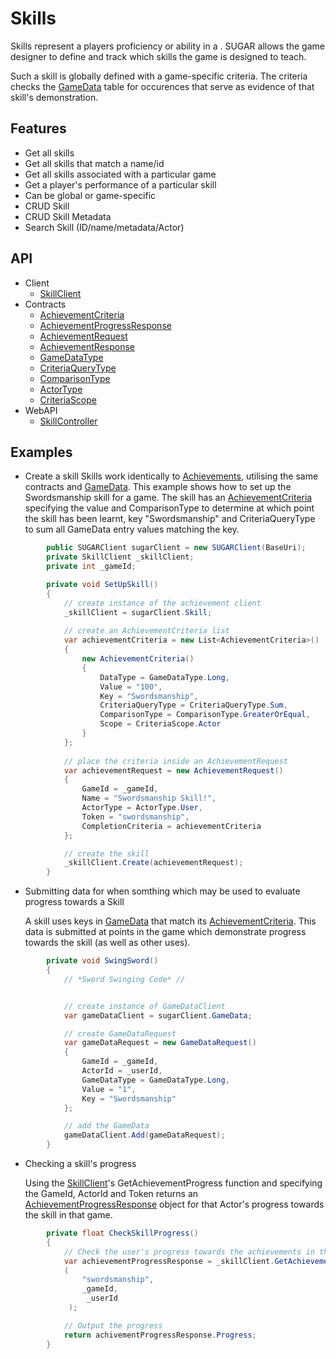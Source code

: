 # Skills
Skills represent a players proficiency or ability in a . SUGAR allows the game designer to define and track which skills the game is designed to teach.

Such a skill is globally defined with a game-specific criteria. The criteria checks the [GameData](/articles/GameData) table for occurences that serve as evidence of that skill's demonstration.

## Features
* Get all skills
* Get all skills that match a name/id
* Get all skills associated with a particular game
* Get a player's performance of a particular skill
* Can be global or game-specific
* CRUD Skill
* CRUD Skill Metadata
* Search Skill (ID/name/metadata/Actor)


## API
* Client
    * [SkillClient](xref:PlayGen.SUGAR.Client.SkillClient)
* Contracts
 	* [AchievementCriteria](xref:PlayGen.SUGAR.Contracts.AchievementCriteria)
    * [AchievementProgressResponse](xref:PlayGen.SUGAR.Contracts.AchievementProgressResponse)
    * [AchievementRequest](xref:PlayGen.SUGAR.Contracts.AchievementRequest)
    * [AchievementResponse](xref:PlayGen.SUGAR.Contracts.AchievementResponse)
    * [GameDataType](xref:PlayGen.SUGAR.Contracts.GameDataType)
    * [CriteriaQueryType](xref:PlayGen.SUGAR.Contracts.CriteriaQueryType)
    * [ComparisonType](xref:PlayGen.SUGAR.Contracts.ComparisonType)
    * [ActorType](xref:PlayGen.SUGAR.Contracts.ActorType)
    * [CriteriaScope](xref:PlayGen.SUGAR.Contracts.CriteriaScope)
* WebAPI
    * [SkillController](xref:PlayGen.SUGAR.WebAPI.Controllers.SkillsController)

## Examples
* Create a skill
	Skills work identically to [Achievements](achievement.md), utilising the same contracts and [GameData](gameData.md). This example shows how to set up the Swordsmanship skill for a game. The skill has an [AchievementCriteria](xref:PlayGen.SUGAR.Contracts.AchievementCriteria) specifying the value and ComparisonType to determine at which point the skill has been learnt, key "Swordsmanship" and CriteriaQueryType to sum all GameData entry values matching the key.

```cs
		public SUGARClient sugarClient = new SUGARClient(BaseUri);
		private SkillClient _skillClient;
		private int _gameId;

		private void SetUpSkill()
		{
			// create instance of the achievement client
			_skillClient = sugarClient.Skill;
			
			// create an AchievementCriteria list
			var achievementCriteria = new List<AchievementCriteria>()
			{
				new AchievementCriteria()
				{
					DataType = GameDataType.Long,
					Value = "100",
					Key = "Swordsmanship",
					CriteriaQueryType = CriteriaQueryType.Sum,
					ComparisonType = ComparisonType.GreaterOrEqual,
					Scope = CriteriaScope.Actor
				}
			};
			
			// place the criteria inside an AchievementRequest
			var achievementRequest = new AchievementRequest()
			{
				GameId = _gameId,
				Name = "Swordsmanship Skill!",
				ActorType = ActorType.User,
				Token = "swordsmanship",
				CompletionCriteria = achievementCriteria
			};

			// create the skill
			_skillClient.Create(achievementRequest);
		}

```

* Submitting data for when somthing which may be used to evaluate progress towards a Skill
	
	A skill uses keys in [GameData](gameData.md) that match its [AchievementCriteria](xref:PlayGen.SUGAR.Contracts.AchievementCriteria). This data is submitted at points in the game which demonstrate progress towards the skill (as well as other uses).

```cs
		private void SwingSword()
		{
			// *Sword Swinging Code* //


			// create instance of GameDataClient
			var gameDataClient = sugarClient.GameData;

			// create GameDataRequest
			var gameDataRequest = new GameDataRequest()
			{
				GameId = _gameId,
				ActorId = _userId,
				GameDataType = GameDataType.Long,
				Value = "1",
				Key = "Swordsmanship"
			};

			// add the GameData
			gameDataClient.Add(gameDataRequest);
		}
```

* Checking a skill's progress

	Using the [SkillClient](xref:PlayGen.SUGAR.Client.SkillClient)'s GetAchievementProgress function and specifying the GameId, ActorId and Token returns an [AchievementProgressResponse](xref:PlayGen.SUGAR.Contracts.AchievementProgressResponse) object for that Actor's progress towards the skill in that game. 

```cs
		private float CheckSkillProgress()
		{
			// Check the user's progress towards the achievements in the specified game
			var achievementProgressResponse = _skillClient.GetAchievementProgress
			(
				"swordsmanship", 
				_gameId,
				 _userId
			 );

			// Output the progress
			return achivementProgressResponse.Progress;
		}
```